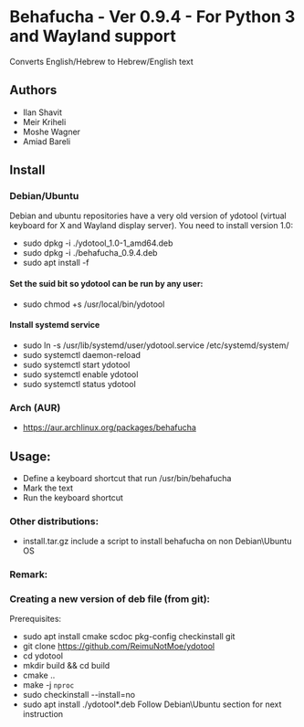 # Behafucha - Ver 0.9.4 - For Python 3 and Wayland support
Converts English/Hebrew to Hebrew/English text

## Authors
* Ilan Shavit
* Meir Kriheli
* Moshe Wagner
* Amiad Bareli


## Install
### Debian/Ubuntu
Debian and ubuntu repositories have a very old version of ydotool (virtual
keyboard for X and Wayland display server). You need to install version 1.0:
* sudo dpkg -i ./ydotool_1.0-1_amd64.deb
* sudo dpkg -i ./behafucha_0.9.4.deb
* sudo apt install -f

#### Set the suid bit so ydotool can be run by any user:
* sudo chmod +s /usr/local/bin/ydotool

#### Install systemd service
* sudo ln -s /usr/lib/systemd/user/ydotool.service /etc/systemd/system/
* sudo systemctl daemon-reload
* sudo systemctl start ydotool
* sudo systemctl enable ydotool
* sudo systemctl status ydotool

### Arch (AUR)
 - https://aur.archlinux.org/packages/behafucha

## Usage:
   - Define a keyboard shortcut that run /usr/bin/behafucha
   - Mark the text
   - Run the keyboard shortcut

### Other distributions:
 - install.tar.gz include a script to install behafucha on non Debian\Ubuntu OS

### Remark:
### Creating a new version of deb file (from git):
Prerequisites:
* sudo apt install cmake scdoc pkg-config checkinstall git
* git clone  https://github.com/ReimuNotMoe/ydotool
* cd ydotool
* mkdir build && cd build
* cmake ..
* make -j `nproc`
* sudo checkinstall --install=no
* sudo apt install ./ydotool*.deb
Follow Debian\Ubuntu section for next instruction


